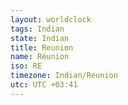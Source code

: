 ```yaml
---
layout: worldclock
tags: Indian
state: Indian
title: Reunion
name: Réunion
iso: RE
timezone: Indian/Reunion
utc: UTC +03:41
---
```


